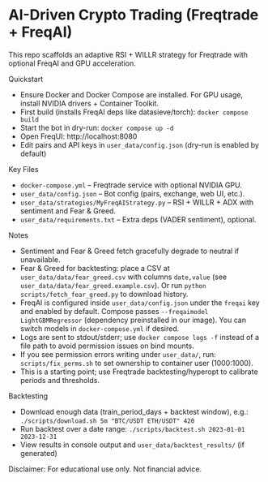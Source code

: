 # AI-Driven Crypto Trading (Freqtrade + FreqAI)

This repo scaffolds an adaptive RSI + WILLR strategy for Freqtrade with optional FreqAI and GPU acceleration.

Quickstart
- Ensure Docker and Docker Compose are installed. For GPU usage, install NVIDIA drivers + Container Toolkit.
- First build (installs FreqAI deps like datasieve/torch): `docker compose build`
- Start the bot in dry-run: `docker compose up -d`
- Open FreqUI: http://localhost:8080
- Edit pairs and API keys in `user_data/config.json` (dry-run is enabled by default)

Key Files
- `docker-compose.yml` – Freqtrade service with optional NVIDIA GPU.
- `user_data/config.json` – Bot config (pairs, exchange, web UI, etc.).
- `user_data/strategies/MyFreqAIStrategy.py` – RSI + WILLR + ADX with sentiment and Fear & Greed.
- `user_data/requirements.txt` – Extra deps (VADER sentiment), optional.

Notes
- Sentiment and Fear & Greed fetch gracefully degrade to neutral if unavailable.
- Fear & Greed for backtesting: place a CSV at `user_data/data/fear_greed.csv` with columns `date,value` (see `user_data/data/fear_greed.example.csv`). Or run `python scripts/fetch_fear_greed.py` to download history.
- FreqAI is configured inside `user_data/config.json` under the `freqai` key and enabled by default. Compose passes `--freqaimodel LightGBMRegressor` (dependency preinstalled in our image). You can switch models in `docker-compose.yml` if desired.
- Logs are sent to stdout/stderr; use `docker compose logs -f` instead of a file path to avoid permission issues on bind mounts.
- If you see permission errors writing under `user_data/`, run: `scripts/fix_perms.sh` to set ownership to container user (1000:1000).
- This is a starting point; use Freqtrade backtesting/hyperopt to calibrate periods and thresholds.

Backtesting
- Download enough data (train_period_days + backtest window), e.g.: `./scripts/download.sh 5m "BTC/USDT ETH/USDT" 420`
- Run backtest over a date range: `./scripts/backtest.sh 2023-01-01 2023-12-31`
- View results in console output and `user_data/backtest_results/` (if generated)

Disclaimer: For educational use only. Not financial advice.
